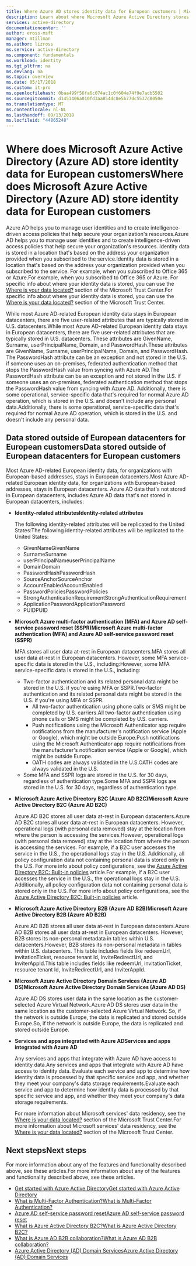 ```yaml
---
title: Where Azure AD stores identity data for European customers | Microsoft Docs
description: Learn about where Microsoft Azure Active Directory stores identity-related data for its European customers.
services: active-directory
documentationcenter: ''
author: eross-msft
manager: mtillman
ms.author: lizross
ms.service: active-directory
ms.component: fundamentals
ms.workload: identity
ms.tgt_pltfrm: na
ms.devlang: na
ms.topic: overview
ms.date: 05/17/2018
ms.custom: it-pro
ms.openlocfilehash: 0baa499f56fa6c074ac1c0f604e74f9e7adb5502
ms.sourcegitcommit: d1451406a010fd3aa854dc8e5b77dc5537d8050e
ms.translationtype: MT
ms.contentlocale: nl-NL
ms.lasthandoff: 09/13/2018
ms.locfileid: "44865248"
---
```

# <a name="where-does-microsoft-azure-active-directory-azure-ad-store-identity-data-for-european-customers"></a><span data-ttu-id="4d205-103">Where does Microsoft Azure Active Directory (Azure AD) store identity data for European customers</span><span class="sxs-lookup"><span data-stu-id="4d205-103">Where does Microsoft Azure Active Directory (Azure AD) store identity data for European customers</span></span>
<span data-ttu-id="4d205-104">Azure AD helps you to manage user identities and to create intelligence-driven access policies that help secure your organization's resources.</span><span class="sxs-lookup"><span data-stu-id="4d205-104">Azure AD helps you to manage user identities and to create intelligence-driven access policies that help secure your organization's resources.</span></span> <span data-ttu-id="4d205-105">Identity data is stored in a location that's based on the address your organization provided when you subscribed to the service.</span><span class="sxs-lookup"><span data-stu-id="4d205-105">Identity data is stored in a location that's based on the address your organization provided when you subscribed to the service.</span></span> <span data-ttu-id="4d205-106">For example, when you subscribed to Office 365 or Azure.</span><span class="sxs-lookup"><span data-stu-id="4d205-106">For example, when you subscribed to Office 365 or Azure.</span></span> <span data-ttu-id="4d205-107">For specific info about where your identity data is stored, you can use the [Where is your data located?](https://www.microsoft.com/trustcenter/privacy/where-your-data-is-located) section of the Microsoft Trust Center.</span><span class="sxs-lookup"><span data-stu-id="4d205-107">For specific info about where your identity data is stored, you can use the [Where is your data located?](https://www.microsoft.com/trustcenter/privacy/where-your-data-is-located) section of the Microsoft Trust Center.</span></span>

<span data-ttu-id="4d205-108">While most Azure AD-related European identity data stays in European datacenters, there are five user-related attributes that are typically stored in U.S. datacenters.</span><span class="sxs-lookup"><span data-stu-id="4d205-108">While most Azure AD-related European identity data stays in European datacenters, there are five user-related attributes that are typically stored in U.S. datacenters.</span></span> <span data-ttu-id="4d205-109">These attributes are GivenName, Surname, userPrincipalName, Domain, and PasswordHash.</span><span class="sxs-lookup"><span data-stu-id="4d205-109">These attributes are GivenName, Surname, userPrincipalName, Domain, and PasswordHash.</span></span> <span data-ttu-id="4d205-110">The PasswordHash attribute can be an exception and not stored in the U.S. if someone uses an on-premises, federated authentication method that stops the PasswordHash value from syncing with Azure AD.</span><span class="sxs-lookup"><span data-stu-id="4d205-110">The PasswordHash attribute can be an exception and not stored in the U.S. if someone uses an on-premises, federated authentication method that stops the PasswordHash value from syncing with Azure AD.</span></span> <span data-ttu-id="4d205-111">Additionally, there is some operational, service-specific data that's required for normal Azure AD operation, which is stored in the U.S. and doesn't include any personal data.</span><span class="sxs-lookup"><span data-stu-id="4d205-111">Additionally, there is some operational, service-specific data that's required for normal Azure AD operation, which is stored in the U.S. and doesn't include any personal data.</span></span>

## <a name="data-stored-outside-of-european-datacenters-for-european-customers"></a><span data-ttu-id="4d205-112">Data stored outside of European datacenters for European customers</span><span class="sxs-lookup"><span data-stu-id="4d205-112">Data stored outside of European datacenters for European customers</span></span>

<span data-ttu-id="4d205-113">Most Azure AD-related European identity data, for organizations with European-based addresses, stays in European datacenters.</span><span class="sxs-lookup"><span data-stu-id="4d205-113">Most Azure AD-related European identity data, for organizations with European-based addresses, stays in European datacenters.</span></span> <span data-ttu-id="4d205-114">Azure AD data that's not stored in European datacenters, includes:</span><span class="sxs-lookup"><span data-stu-id="4d205-114">Azure AD data that's not stored in European datacenters, includes:</span></span>

- <span data-ttu-id="4d205-115">**Identity-related attributes**</span><span class="sxs-lookup"><span data-stu-id="4d205-115">**Identity-related attributes**</span></span>

    <span data-ttu-id="4d205-116">The following identity-related attributes will be replicated to the United States:</span><span class="sxs-lookup"><span data-stu-id="4d205-116">The following identity-related attributes will be replicated to the United States:</span></span>

    - <span data-ttu-id="4d205-117">GivenName</span><span class="sxs-lookup"><span data-stu-id="4d205-117">GivenName</span></span>
    - <span data-ttu-id="4d205-118">Surname</span><span class="sxs-lookup"><span data-stu-id="4d205-118">Surname</span></span>
    - <span data-ttu-id="4d205-119">userPrincipalName</span><span class="sxs-lookup"><span data-stu-id="4d205-119">userPrincipalName</span></span>
    - <span data-ttu-id="4d205-120">Domain</span><span class="sxs-lookup"><span data-stu-id="4d205-120">Domain</span></span>
    - <span data-ttu-id="4d205-121">PasswordHash</span><span class="sxs-lookup"><span data-stu-id="4d205-121">PasswordHash</span></span>
    - <span data-ttu-id="4d205-122">SourceAnchor</span><span class="sxs-lookup"><span data-stu-id="4d205-122">SourceAnchor</span></span>
    - <span data-ttu-id="4d205-123">AccountEnabled</span><span class="sxs-lookup"><span data-stu-id="4d205-123">AccountEnabled</span></span>
    - <span data-ttu-id="4d205-124">PasswordPolicies</span><span class="sxs-lookup"><span data-stu-id="4d205-124">PasswordPolicies</span></span>
    - <span data-ttu-id="4d205-125">StrongAuthenticationRequirement</span><span class="sxs-lookup"><span data-stu-id="4d205-125">StrongAuthenticationRequirement</span></span>
    - <span data-ttu-id="4d205-126">ApplicationPassword</span><span class="sxs-lookup"><span data-stu-id="4d205-126">ApplicationPassword</span></span>
    - <span data-ttu-id="4d205-127">PUID</span><span class="sxs-lookup"><span data-stu-id="4d205-127">PUID</span></span>

- <span data-ttu-id="4d205-128">**Microsoft Azure multi-factor authentication (MFA) and Azure AD self-service password reset (SSPR)**</span><span class="sxs-lookup"><span data-stu-id="4d205-128">**Microsoft Azure multi-factor authentication (MFA) and Azure AD self-service password reset (SSPR)**</span></span>
    
    <span data-ttu-id="4d205-129">MFA stores all user data at-rest in European datacenters.</span><span class="sxs-lookup"><span data-stu-id="4d205-129">MFA stores all user data at-rest in European datacenters.</span></span> <span data-ttu-id="4d205-130">However, some MFA service-specific data is stored in the U.S., including:</span><span class="sxs-lookup"><span data-stu-id="4d205-130">However, some MFA service-specific data is stored in the U.S., including:</span></span>
    
    - <span data-ttu-id="4d205-131">Two-factor authentication and its related personal data might be stored in the U.S. if you're using MFA or SSPR.</span><span class="sxs-lookup"><span data-stu-id="4d205-131">Two-factor authentication and its related personal data might be stored in the U.S. if you're using MFA or SSPR.</span></span>
        - <span data-ttu-id="4d205-132">All two-factor authentication using phone calls or SMS might be completed by U.S. carriers.</span><span class="sxs-lookup"><span data-stu-id="4d205-132">All two-factor authentication using phone calls or SMS might be completed by U.S. carriers.</span></span>
        - <span data-ttu-id="4d205-133">Push notifications using the Microsoft Authenticator app require notifications from the manufacturer's notification service (Apple or Google), which might be outside Europe.</span><span class="sxs-lookup"><span data-stu-id="4d205-133">Push notifications using the Microsoft Authenticator app require notifications from the manufacturer's notification service (Apple or Google), which might be outside Europe.</span></span>
        - <span data-ttu-id="4d205-134">OATH codes are always validated in the U.S.</span><span class="sxs-lookup"><span data-stu-id="4d205-134">OATH codes are always validated in the U.S.</span></span> 
    - <span data-ttu-id="4d205-135">Some MFA and SSPR logs are stored in the U.S. for 30 days, regardless of authentication type.</span><span class="sxs-lookup"><span data-stu-id="4d205-135">Some MFA and SSPR logs are stored in the U.S. for 30 days, regardless of authentication type.</span></span>

- <span data-ttu-id="4d205-136">**Microsoft Azure Active Directory B2C (Azure AD B2C)**</span><span class="sxs-lookup"><span data-stu-id="4d205-136">**Microsoft Azure Active Directory B2C (Azure AD B2C)**</span></span>

    <span data-ttu-id="4d205-137">Azure AD B2C stores all user data at-rest in European datacenters.</span><span class="sxs-lookup"><span data-stu-id="4d205-137">Azure AD B2C stores all user data at-rest in European datacenters.</span></span> <span data-ttu-id="4d205-138">However, operational logs (with personal data removed) stay at the location from where the person is accessing the services.</span><span class="sxs-lookup"><span data-stu-id="4d205-138">However, operational logs (with personal data removed) stay at the location from where the person is accessing the services.</span></span> <span data-ttu-id="4d205-139">For example, if a B2C user accesses the service in the U.S., the operational logs stay in the U.S. Additionally, all policy configuration data not containing personal data is stored only in the U.S. For more info about policy configurations, see the [Azure Active Directory B2C: Built-in policies](https://docs.microsoft.com/azure/active-directory-b2c/active-directory-b2c-reference-policies) article.</span><span class="sxs-lookup"><span data-stu-id="4d205-139">For example, if a B2C user accesses the service in the U.S., the operational logs stay in the U.S. Additionally, all policy configuration data not containing personal data is stored only in the U.S. For more info about policy configurations, see the [Azure Active Directory B2C: Built-in policies](https://docs.microsoft.com/azure/active-directory-b2c/active-directory-b2c-reference-policies) article.</span></span>

- <span data-ttu-id="4d205-140">**Microsoft Azure Active Directory B2B (Azure AD B2B)**</span><span class="sxs-lookup"><span data-stu-id="4d205-140">**Microsoft Azure Active Directory B2B (Azure AD B2B)**</span></span> 
    
    <span data-ttu-id="4d205-141">Azure AD B2B stores all user data at-rest in European datacenters.</span><span class="sxs-lookup"><span data-stu-id="4d205-141">Azure AD B2B stores all user data at-rest in European datacenters.</span></span> <span data-ttu-id="4d205-142">However, B2B stores its non-personal metadata in tables within U.S. datacenters.</span><span class="sxs-lookup"><span data-stu-id="4d205-142">However, B2B stores its non-personal metadata in tables within U.S. datacenters.</span></span> <span data-ttu-id="4d205-143">This table includes fields like redeemUrl, invitationTicket, resource tenant Id, InviteRedirectUrl, and InviterAppId.</span><span class="sxs-lookup"><span data-stu-id="4d205-143">This table includes fields like redeemUrl, invitationTicket, resource tenant Id, InviteRedirectUrl, and InviterAppId.</span></span>

- <span data-ttu-id="4d205-144">**Microsoft Azure Active Directory Domain Services (Azure AD DS)**</span><span class="sxs-lookup"><span data-stu-id="4d205-144">**Microsoft Azure Active Directory Domain Services (Azure AD DS)**</span></span>

    <span data-ttu-id="4d205-145">Azure AD DS stores user data in the same location as the customer-selected Azure Virtual Network.</span><span class="sxs-lookup"><span data-stu-id="4d205-145">Azure AD DS stores user data in the same location as the customer-selected Azure Virtual Network.</span></span> <span data-ttu-id="4d205-146">So, if the network is outside Europe, the data is replicated and stored outside Europe.</span><span class="sxs-lookup"><span data-stu-id="4d205-146">So, if the network is outside Europe, the data is replicated and stored outside Europe.</span></span>

- <span data-ttu-id="4d205-147">**Services and apps integrated with Azure AD**</span><span class="sxs-lookup"><span data-stu-id="4d205-147">**Services and apps integrated with Azure AD**</span></span>

    <span data-ttu-id="4d205-148">Any services and apps that integrate with Azure AD have access to identity data.</span><span class="sxs-lookup"><span data-stu-id="4d205-148">Any services and apps that integrate with Azure AD have access to identity data.</span></span> <span data-ttu-id="4d205-149">Evaluate each service and app to determine how identity data is processed by that specific service and app, and whether they meet your company's data storage requirements.</span><span class="sxs-lookup"><span data-stu-id="4d205-149">Evaluate each service and app to determine how identity data is processed by that specific service and app, and whether they meet your company's data storage requirements.</span></span>

    <span data-ttu-id="4d205-150">For more information about Microsoft services' data residency, see the [Where is your data located?](https://www.microsoft.com/trustcenter/privacy/where-your-data-is-located) section of the Microsoft Trust Center.</span><span class="sxs-lookup"><span data-stu-id="4d205-150">For more information about Microsoft services' data residency, see the [Where is your data located?](https://www.microsoft.com/trustcenter/privacy/where-your-data-is-located) section of the Microsoft Trust Center.</span></span>

## <a name="next-steps"></a><span data-ttu-id="4d205-151">Next steps</span><span class="sxs-lookup"><span data-stu-id="4d205-151">Next steps</span></span>
<span data-ttu-id="4d205-152">For more information about any of the features and functionality described above, see these articles.</span><span class="sxs-lookup"><span data-stu-id="4d205-152">For more information about any of the features and functionality described above, see these articles.</span></span>
- [<span data-ttu-id="4d205-153">Get started with Azure Active Directory</span><span class="sxs-lookup"><span data-stu-id="4d205-153">Get started with Azure Active Directory</span></span>](get-started-azure-ad.md)
- [<span data-ttu-id="4d205-154">What is Multi-Factor Authentication?</span><span class="sxs-lookup"><span data-stu-id="4d205-154">What is Multi-Factor Authentication?</span></span>](https://docs.microsoft.com/azure/active-directory/authentication/multi-factor-authentication)
- [<span data-ttu-id="4d205-155">Azure AD self-service password reset</span><span class="sxs-lookup"><span data-stu-id="4d205-155">Azure AD self-service password reset</span></span>](https://docs.microsoft.com/azure/active-directory/authentication/active-directory-passwords-overview)
- [<span data-ttu-id="4d205-156">What is Azure Active Directory B2C?</span><span class="sxs-lookup"><span data-stu-id="4d205-156">What is Azure Active Directory B2C?</span></span>](https://docs.microsoft.com/azure/active-directory-b2c/active-directory-b2c-overview)
- [<span data-ttu-id="4d205-157">What is Azure AD B2B collaboration?</span><span class="sxs-lookup"><span data-stu-id="4d205-157">What is Azure AD B2B collaboration?</span></span>](https://docs.microsoft.com/azure/active-directory/active-directory-b2b-what-is-azure-ad-b2b)
- [<span data-ttu-id="4d205-158">Azure Active Directory (AD) Domain Services</span><span class="sxs-lookup"><span data-stu-id="4d205-158">Azure Active Directory (AD) Domain Services</span></span>](https://docs.microsoft.com/azure/active-directory-domain-services/active-directory-ds-overview)
